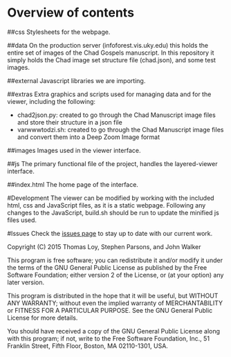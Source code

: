 # Overview of contents
##css
Stylesheets for the webpage.

##data
On the production server (infoforest.vis.uky.edu) this holds the entire set of images of the Chad Gospels manuscript. In this repository it simply holds the Chad image set structure file (chad.json), and some test images.

##external
Javascript libraries we are importing.

##extras
Extra graphics and scripts used for managing data and for the viewer, including the following:

- chad2json.py: created to go through the Chad Manuscript image files and store their structure in a json file
- varwwwtodzi.sh: created to go through the Chad Manuscript image files and convert them into a Deep Zoom Image format

##images
Images used in the viewer interface.

##js
The primary functional file of the project, handles the layered-viewer interface.

##index.html
The home page of the interface.

#Development
The viewer can be modified by working with the included html, css and JavaScript files, as it is a static webpage. Following any changes to the JavaScript, build.sh should be run to update the minified js files used.

#Issues
Check the [issues page](https://github.com/viscenter/layered-viewer/issues) to stay up to date with our current work.

Copyright (C) 2015 Thomas Loy, Stephen Parsons, and John Walker

This program is free software; you can redistribute it and/or
modify it under the terms of the GNU General Public License
as published by the Free Software Foundation; either version 2
of the License, or (at your option) any later version.

This program is distributed in the hope that it will be useful,
but WITHOUT ANY WARRANTY; without even the implied warranty of
MERCHANTABILITY or FITNESS FOR A PARTICULAR PURPOSE.  See the
GNU General Public License for more details.

You should have received a copy of the GNU General Public License
along with this program; if not, write to the Free Software
Foundation, Inc., 51 Franklin Street, Fifth Floor, Boston, MA  02110-1301, USA.
